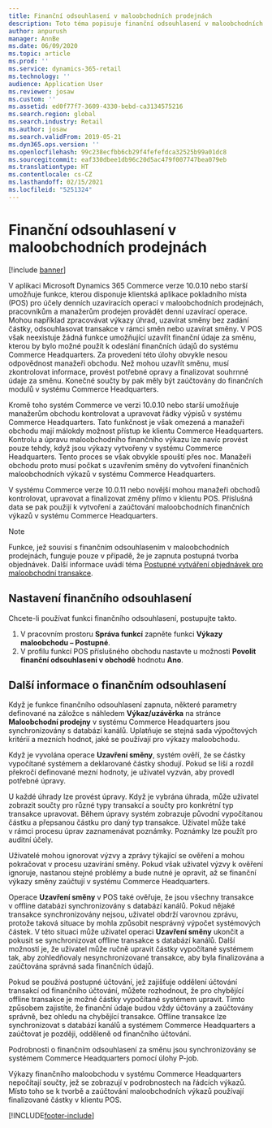 ```yaml
---
title: Finanční odsouhlasení v maloobchodních prodejnách
description: Toto téma popisuje finanční odsouhlasení v maloobchodních prodejnách pro POS pro aplikaci Microsoft Dynamics 365 Commerce.
author: anpurush
manager: AnnBe
ms.date: 06/09/2020
ms.topic: article
ms.prod: ''
ms.service: dynamics-365-retail
ms.technology: ''
audience: Application User
ms.reviewer: josaw
ms.custom: ''
ms.assetid: ed0f77f7-3609-4330-bebd-ca3134575216
ms.search.region: global
ms.search.industry: Retail
ms.author: josaw
ms.search.validFrom: 2019-05-21
ms.dyn365.ops.version: ''
ms.openlocfilehash: 99c238ecfbb6cb29f4fefefdca32525b99a01dc8
ms.sourcegitcommit: eaf330dbee1db96c20d5ac479f007747bea079eb
ms.translationtype: HT
ms.contentlocale: cs-CZ
ms.lasthandoff: 02/15/2021
ms.locfileid: "5251324"
---
```

# <a name="financial-reconciliation-in-retail-stores"></a>Finanční odsouhlasení v maloobchodních prodejnách

[!include [banner](includes/banner.md)]

V aplikaci Microsoft Dynamics 365 Commerce verze 10.0.10 nebo starší umožňuje funkce, kterou disponuje klientská aplikace pokladního místa (POS) pro účely denních uzavíracích operací v maloobchodních prodejnách, pracovníkům a manažerům prodejen provádět denní uzavírací operace. Mohou například zpracovávat výkazy úhrad, uzavírat směny bez zadání částky, odsouhlasovat transakce v rámci směn nebo uzavírat směny. V POS však neexistuje žádná funkce umožňující uzavřít finanční údaje za směnu, kterou by bylo možné použít k odeslání finančních údajů do systému Commerce Headquarters. Za provedení této úlohy obvykle nesou odpovědnost manažeři obchodu. Než mohou uzavřít směnu, musí zkontrolovat informace, provést potřebné opravy a finalizovat souhrnné údaje za směnu. Konečné součty by pak měly být zaúčtovány do finančních modulů v systému Commerce Headquarters.

Kromě toho systém Commerce ve verzi 10.0.10 nebo starší umožňuje manažerům obchodu kontrolovat a upravovat řádky výpisů v systému Commerce Headquarters. Tato funkčnost je však omezená a manažeři obchodu mají málokdy možnost přístup ke klientu Commerce Headquarters. Kontrolu a úpravu maloobchodního finančního výkazu lze navíc provést pouze tehdy, když jsou výkazy vytvořeny v systému Commerce Headquarters. Tento proces se však obvykle spouští přes noc. Manažeři obchodu proto musí počkat s uzavřením směny do vytvoření finančních maloobchodních výkazů v systému Commerce Headquarters.

V systému Commerce verze 10.0.11 nebo novější mohou manažeři obchodů kontrolovat, upravovat a finalizovat změny přímo v klientu POS. Příslušná data se pak použijí k vytvoření a zaúčtování maloobchodních finančních výkazů v systému Commerce Headquarters.

> [!NOTE]
> Funkce, jež souvisí s finančním odsouhlasením v maloobchodních prodejnách, funguje pouze v případě, že je zapnuta postupná tvorba objednávek. Další informace uvádí téma [Postupné vytváření objednávek pro maloobchodní transakce](trickle-feed.md).

## <a name="set-up-financial-reconciliation"></a>Nastavení finančního odsouhlasení

Chcete-li používat funkci finančního odsouhlasení, postupujte takto.

1. V pracovním prostoru **Správa funkcí** zapněte funkci **Výkazy maloobchodu – Postupné**.
1. V profilu funkcí POS příslušného obchodu nastavte u možnosti **Povolit finanční odsouhlasení v obchodě** hodnotu **Ano**.

## <a name="more-information-about-financial-reconciliation"></a>Další informace o finančním odsouhlasení

Když je funkce finančního odsouhlasení zapnuta, některé parametry definované na záložce s náhledem **Výkaz/uzávěrka** na stránce **Maloobchodní prodejny** v systému Commerce Headquarters jsou synchronizovány s databází kanálů. Uplatňuje se stejná sada výpočtových kritérií a mezních hodnot, jaké se používají pro výkazy maloobchodu.

Když je vyvolána operace **Uzavření směny**, systém ověří, že se částky vypočítané systémem a deklarované částky shodují. Pokud se liší a rozdíl překročí definované mezní hodnoty, je uživatel vyzván, aby provedl potřebné úpravy.

U každé úhrady lze provést úpravy. Když je vybrána úhrada, může uživatel zobrazit součty pro různé typy transakcí a součty pro konkrétní typ transakce upravovat. Během úpravy systém zobrazuje původní vypočítanou částku a přepsanou částku pro daný typ transakce. Uživatel může také v rámci procesu úprav zaznamenávat poznámky. Poznámky lze použít pro auditní účely.

Uživatelé mohou ignorovat výzvy a zprávy týkající se ověření a mohou pokračovat v procesu uzavírání směny. Pokud však uživatel výzvy k ověření ignoruje, nastanou stejné problémy a bude nutné je opravit, až se finanční výkazy směny zaúčtují v systému Commerce Headquarters.

Operace **Uzavření směny** v POS také ověřuje, že jsou všechny transakce v offline databázi synchronizovány s databází kanálů. Pokud nějaké transakce synchronizovány nejsou, uživatel obdrží varovnou zprávu, protože taková situace by mohla způsobit nesprávný výpočet systémových částek. V této situaci může uživatel operaci **Uzavření směny** ukončit a pokusit se synchronizovat offline transakce s databází kanálů. Další možností je, že uživatel může ručně upravit částky vypočítané systémem tak, aby zohledňovaly nesynchronizované transakce, aby byla finalizována a zaúčtována správná sada finančních údajů. 

Pokud se používá postupné účtování, jež zajišťuje oddělení účtování transakcí od finančního účtování, můžete rozhodnout, že pro chybějící offline transakce je možné částky vypočítané systémem upravit. Tímto způsobem zajistíte, že finanční údaje budou vždy účtovány a zaúčtovány správně, bez ohledu na chybějící transakce. Offline transakce lze synchronizovat s databází kanálů a systémem Commerce Headquarters a zaúčtovat je později, odděleně od finančního účtování.

Podrobnosti o finančním odsouhlasení za směnu jsou synchronizovány se systémem Commerce Headquarters pomocí úlohy P-job.

Výkazy finančního maloobchodu v systému Commerce Headquarters nepočítají součty, jež se zobrazují v podrobnostech na řádcích výkazů. Místo toho se k tvorbě a zaúčtování maloobchodních výkazů používají finalizované částky v klientu POS.


[!INCLUDE[footer-include](../includes/footer-banner.md)]